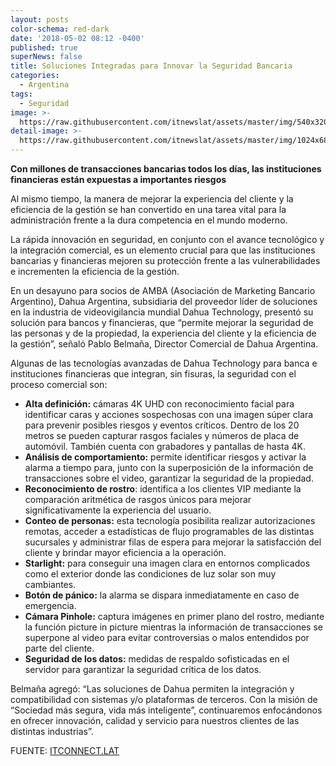 ```yaml
---
layout: posts
color-schema: red-dark
date: '2018-05-02 08:12 -0400'
published: true
superNews: false
title: Soluciones Integradas para Innovar la Seguridad Bancaria
categories:
  - Argentina
tags:
  - Seguridad
image: >-
  https://raw.githubusercontent.com/itnewslat/assets/master/img/540x320/Seguridad-Bancaria-p.jpg
detail-image: >-
  https://raw.githubusercontent.com/itnewslat/assets/master/img/1024x680/Seguridad-Bancaria-g.jpg
---
```

**Con millones de transacciones bancarias todos los días, las instituciones financieras están expuestas a importantes riesgos**

Al mismo tiempo, la manera de mejorar la experiencia del cliente y la eficiencia de la gestión se han convertido en una tarea vital para la administración frente a la dura competencia en el mundo moderno.

La rápida innovación en seguridad, en conjunto con el avance tecnológico y la integración comercial, es un elemento crucial para que las instituciones bancarias y financieras mejoren su protección frente a las vulnerabilidades e incrementen la eficiencia de la gestión.

En un desayuno para socios de AMBA (Asociación de Marketing Bancario Argentino), Dahua Argentina, subsidiaria del  proveedor líder de soluciones en la industria de videovigilancia mundial Dahua Technology, presentó su solución para bancos y financieras, que “permite mejorar la seguridad de las personas y de la propiedad, la experiencia del cliente y la eficiencia de la gestión”, señaló Pablo Belmaña, Director Comercial de Dahua Argentina.

Algunas de las tecnologías avanzadas de Dahua Technology para banca e instituciones financieras que integran, sin fisuras, la seguridad con el proceso comercial son:

- **Alta definición:** cámaras 4K UHD con reconocimiento facial para identificar caras y acciones sospechosas con una imagen súper clara para prevenir posibles riesgos y eventos críticos.  Dentro de los 20 metros se pueden capturar rasgos faciales y números de placa de automóvil. También cuenta con grabadores y pantallas de hasta 4K.
- **Análisis de comportamiento:** permite identificar riesgos y activar la alarma a tiempo para, junto con la superposición de la información de transacciones sobre el video, garantizar la seguridad de la propiedad.
- **Reconocimiento de rostro**: identifica a los clientes VIP mediante la comparación aritmética de rasgos únicos para mejorar significativamente la experiencia del usuario.
- **Conteo de personas:** esta tecnología posibilita realizar autorizaciones remotas, acceder a estadísticas de flujo programables de las distintas sucursales y administrar filas de espera para mejorar la satisfacción del cliente y brindar mayor eficiencia a la operación.
- **Starlight:** para conseguir una imagen clara en entornos complicados como el exterior donde las condiciones de luz solar son muy cambiantes.
- **Botón de pánico:** la alarma se dispara inmediatamente en caso de emergencia.
- **Cámara Pinhole:** captura imágenes en primer plano del rostro, mediante la función picture in picture mientras la información de transacciones se superpone al video para evitar controversias o malos entendidos por parte del cliente.
- **Seguridad de los datos:** medidas de respaldo sofisticadas en el servidor para garantizar la seguridad crítica de los datos.

Belmaña agregó: “Las soluciones de Dahua permiten la integración y compatibilidad con sistemas y/o plataformas de terceros. Con la misión de “Sociedad más segura, vida más inteligente”, continuaremos enfocándonos en  ofrecer innovación, calidad y servicio para nuestros clientes de las distintas industrias”.

FUENTE: [ITCONNECT.LAT](http://itconnect.lat/portal/seguridad-bancaria-001/)
